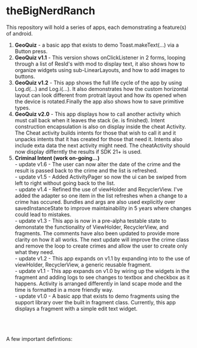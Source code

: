 # theBigNerdRanch

This repository will hold a series of apps, each demonstrating a feature(s) of android.

<ol>
<li>
	<b>GeoQuiz</b> - a basic app that exists to demo Toast.makeText(...) via a Button press.
</li>
<li>
	<b>GeoQuiz v1.1</b> - This version shows onClickListener in 2 forms, looping through a list of 
	ResId's with mod to display text, it also shows how to organize widgets using sub-LinearLayouts,
	and how to add images to buttons.
</li>
<li>
	<b>GeoQuiz v1.2</b> - This app shows the full life cycle of the app by using Log.d(...) and Log.i(...). 
	It also demonstrates how the custom horizontal layout can look different from protrait layout
	and how its opened when the device is rotated.Finally the app also shows how to save primitive types.
</li>
<li>
	<b>GeoQuiz v2.0</b> - This app displays how to call another activity which must call back when it
	leaves the stack (ie. is finished). Intent construction encapsulation is also on display inside the 
	cheat Activity. The Cheat activity builds intents for those that wish to call it and it unpacks
	intents that it has created for those that need it. Intents also include exta data the next activity
	might need. The cheatActivity should now display differntly the results if SDK 21+ is used.
</li>
<li>
	<b>Criminal Intent (work on-going...)</b>
	<br/>- update v1.6 - The user can now alter the date of the crime and the result is passed back to the crime and the list is refreshed.
	<br/>- update v1.5 - Added ActivityPager so now the ui can be swiped from left to right without going back to the list.
	<br/>- update v1.4 - Refined the use of viewHolder and RecyclerView. I've added the adapter so one item 
	in the list refreshes when a change to a crime has occured. Bundles and args are also used explicitly over 
	savedInstanceState to improve maintainability in 5 years where changes could lead to mistakes.
	<br/>- update v1.3 - This app is now in a pre-alpha testable state to demonstate the functionality of ViewHolder, 
	RecyclerView, and fragments. The comments have also been updated to provide more clarity on how it all works. The next
	update will improve the crime class and remove the loop to create crimes and allow the user to create only what they need.
	<br/>- update v1.2 - This app expands on v1.1 by expanding into to the use of viewHolder, RecyclerView,
	a generic reusable fragment.
	<br/>- update v1.1 - This app expands on v1.0 by wiring up the widgets in the fragment and adding
	logs to see changes to textbox and checkbox as it happens. Activity is arranged differently in land
	scape mode and the time is formatted in a more friendly way.
	<br/>- update v1.0 - A basic app that exists to demo fragments using the support library over the built
	in fragment class. Currently, this app displays a fragment with a simple edit text widget.
</li>
</ol>
<br/>
<br/>
<br/>
A few important defintions:
